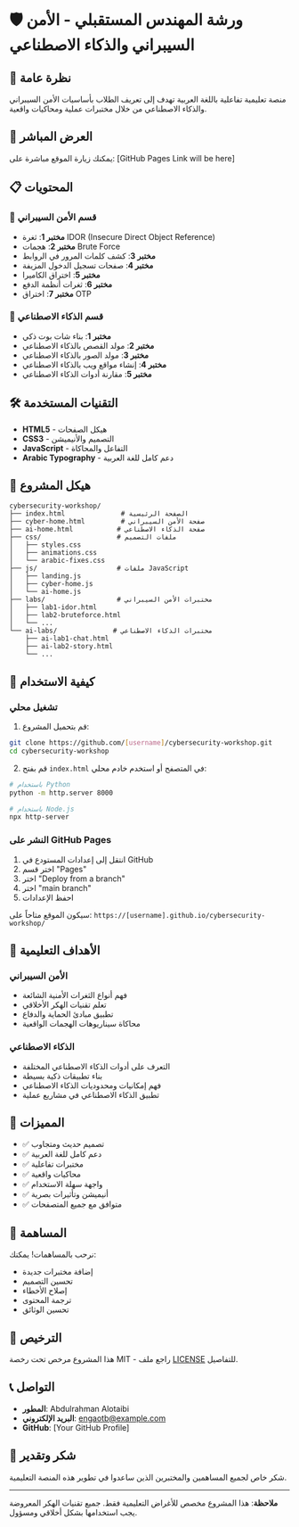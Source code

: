 # 🛡️ ورشة المهندس المستقبلي - الأمن السيبراني والذكاء الاصطناعي

## 🌟 نظرة عامة
منصة تعليمية تفاعلية باللغة العربية تهدف إلى تعريف الطلاب بأساسيات الأمن السيبراني والذكاء الاصطناعي من خلال مختبرات عملية ومحاكيات واقعية.

## 🚀 العرض المباشر
يمكنك زيارة الموقع مباشرة على: [GitHub Pages Link will be here]

## 📋 المحتويات

### 🔐 قسم الأمن السيبراني
- **مختبر 1**: ثغرة IDOR (Insecure Direct Object Reference)
- **مختبر 2**: هجمات Brute Force
- **مختبر 3**: كشف كلمات المرور في الروابط
- **مختبر 4**: صفحات تسجيل الدخول المزيفة
- **مختبر 5**: اختراق الكاميرا
- **مختبر 6**: ثغرات أنظمة الدفع
- **مختبر 7**: اختراق OTP

### 🤖 قسم الذكاء الاصطناعي
- **مختبر 1**: بناء شات بوت ذكي
- **مختبر 2**: مولد القصص بالذكاء الاصطناعي
- **مختبر 3**: مولد الصور بالذكاء الاصطناعي
- **مختبر 4**: إنشاء مواقع ويب بالذكاء الاصطناعي
- **مختبر 5**: مقارنة أدوات الذكاء الاصطناعي

## 🛠️ التقنيات المستخدمة
- **HTML5** - هيكل الصفحات
- **CSS3** - التصميم والأنيميشن
- **JavaScript** - التفاعل والمحاكاة
- **Arabic Typography** - دعم كامل للغة العربية

## 📁 هيكل المشروع
```
cybersecurity-workshop/
├── index.html              # الصفحة الرئيسية
├── cyber-home.html         # صفحة الأمن السيبراني
├── ai-home.html           # صفحة الذكاء الاصطناعي
├── css/                   # ملفات التصميم
│   ├── styles.css
│   ├── animations.css
│   └── arabic-fixes.css
├── js/                    # ملفات JavaScript
│   ├── landing.js
│   ├── cyber-home.js
│   └── ai-home.js
├── labs/                  # مختبرات الأمن السيبراني
│   ├── lab1-idor.html
│   ├── lab2-bruteforce.html
│   └── ...
└── ai-labs/              # مختبرات الذكاء الاصطناعي
    ├── ai-lab1-chat.html
    ├── ai-lab2-story.html
    └── ...
```

## 🚀 كيفية الاستخدام

### تشغيل محلي
1. قم بتحميل المشروع:
```bash
git clone https://github.com/[username]/cybersecurity-workshop.git
cd cybersecurity-workshop
```

2. قم بفتح `index.html` في المتصفح أو استخدم خادم محلي:
```bash
# باستخدام Python
python -m http.server 8000

# باستخدام Node.js
npx http-server
```

### النشر على GitHub Pages
1. انتقل إلى إعدادات المستودع في GitHub
2. اختر قسم "Pages"
3. اختر "Deploy from a branch"
4. اختر "main branch"
5. احفظ الإعدادات

سيكون الموقع متاحاً على: `https://[username].github.io/cybersecurity-workshop/`

## 🎯 الأهداف التعليمية

### الأمن السيبراني
- فهم أنواع الثغرات الأمنية الشائعة
- تعلم تقنيات الهكر الأخلاقي
- تطبيق مبادئ الحماية والدفاع
- محاكاة سيناريوهات الهجمات الواقعية

### الذكاء الاصطناعي
- التعرف على أدوات الذكاء الاصطناعي المختلفة
- بناء تطبيقات ذكية بسيطة
- فهم إمكانيات ومحدوديات الذكاء الاصطناعي
- تطبيق الذكاء الاصطناعي في مشاريع عملية

## 🎨 المميزات
- ✅ تصميم حديث ومتجاوب
- ✅ دعم كامل للغة العربية
- ✅ مختبرات تفاعلية
- ✅ محاكيات واقعية
- ✅ واجهة سهلة الاستخدام
- ✅ أنيميشن وتأثيرات بصرية
- ✅ متوافق مع جميع المتصفحات

## 👥 المساهمة
نرحب بالمساهمات! يمكنك:
- إضافة مختبرات جديدة
- تحسين التصميم
- إصلاح الأخطاء
- ترجمة المحتوى
- تحسين الوثائق

## 📄 الترخيص
هذا المشروع مرخص تحت رخصة MIT - راجع ملف [LICENSE](LICENSE) للتفاصيل.

## 📞 التواصل
- **المطور**: Abdulrahman Alotaibi
- **البريد الإلكتروني**: engaotb@example.com
- **GitHub**: [Your GitHub Profile]

## 🙏 شكر وتقدير
شكر خاص لجميع المساهمين والمختبرين الذين ساعدوا في تطوير هذه المنصة التعليمية.

---
**ملاحظة**: هذا المشروع مخصص للأغراض التعليمية فقط. جميع تقنيات الهكر المعروضة يجب استخدامها بشكل أخلاقي ومسؤول. 